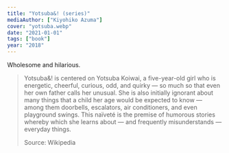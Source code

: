 ```yaml
---
title: "Yotsuba&! (series)"
mediaAuthor: ["Kiyohiko Azuma"]
cover: "yotsuba.webp"
date: "2021-01-01"
tags: ["book"]
year: "2018"
---
```


Wholesome and hilarious.

> Yotsuba&! is centered on Yotsuba Koiwai, a five-year-old girl who is energetic, cheerful, curious, odd, and quirky — so much so that even her own father calls her unusual. She is also initially ignorant about many things that a child her age would be expected to know — among them doorbells, escalators, air conditioners, and even playground swings. This naïveté is the premise of humorous stories whereby which she learns about — and frequently misunderstands — everyday things.
>
> Source: Wikipedia
